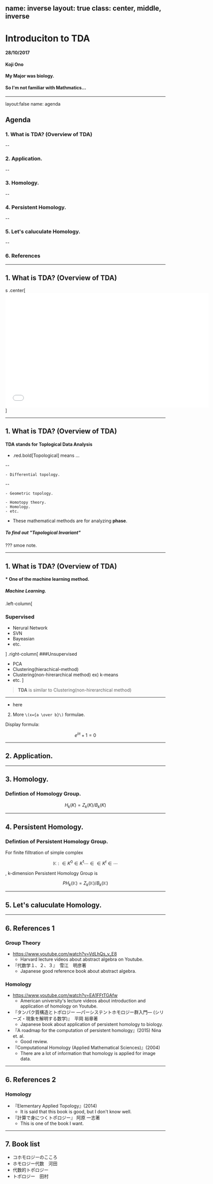 name: inverse
layout: true
class: center, middle, inverse
---
# Introduciton to TDA
#### 28/10/2017
#### Koji Ono
#### My Major was biology.
#### So I'm not familiar with Mathmatics...
---
layout:false
name: agenda

## Agenda

### 1. What is TDA? (Overview of TDA)

--

### 2. Application.

--

### 3. Homology.

--

### 4. Persistent Homology.

--

### 5. Let's caluculate Homology.

--

### 6. References


---
## 1. What is TDA? (Overview of TDA)
s
.center[<iframe width="640" height="360" src="//www.youtube.com/embed/XfWibrh6stw?rel=0" frameborder="0" allowfullscreen></iframe>]


---
## 1. What is TDA? (Overview of TDA)

#### **TDA** stands for **T**oplogical **D**ata **A**nalysis



- .red.bold[Topological] means ...

--

    - Differential topology.

--

    - Geometric topology.
    
    - Homotopy theory.
    - Homology.
    - etc.

- These mathematical methods are for analyzing **phase**.

##### To find out "Topological Invariant"
    
???
smoe note.


---
## 1. What is TDA? (Overview of TDA)
#### * One of the machine learning method.

##### Machine Learning.

.left-column[
### Supervised
- Nerural Network
- SVN
- Bayeasian
- etc.

]
.right-column[
###Unsupervised
- PCA
- Clustering(hierachical-method)
- Clustering(non-hirerarchical method) ex) k-means 
- etc.
]

> **TDA** is similar to Clustering(non-hirerarchical method)
---



*  here

2. More `\(x={a \over b}\)` formulae.
 
Display formula:

$$e^{i\pi} + 1 = 0$$

---

## 2. Application.

---

## 3. Homology.

###  Defintion of Homology Group.

$$H_k(K) = Z_k(K) / B_k(K)$$

---

## 4. Persistent Homology.

###  Defintion of Persistent Homology Group.

For finite filltration of simple complex

    
$${\mathbb K} : \in K^0 \in K^1 \cdots \in \in K^t \in \cdots$$

, k-dimension Persistent Homology Group is



$$PH_k({\mathbb K}) = Z_k({\mathbb K}) / B_k({\mathbb K})$$

---

## 5. Let's caluculate Homology.

---


## 6. References 1
### Group Theory
- https://www.youtube.com/watch?v=VdLhQs_y_E8
    - Harvard lecture videos about abstract algebra on Youtube.
- 『代数学１、２、３』　雪江　明彦著
    - Japanese good reference book about abstract algebra.
    
### Homology
- https://www.youtube.com/watch?v=EA1FFtTGAfw
    - American university's lecture videos about introduction and application of homology on Youtube.
- 『タンパク質構造とトポロジー ―パーシステントホモロジー群入門― (シリーズ・現象を解明する数学)』　平岡 裕章著
    - Japanese book about application of persistent homology to biology.
- 『A roadmap for the computation of persistent homology』(2015) Nina et. al.
    - Good review.
- 『Computational Homology (Applied Mathematical Sciences)』(2004)
    - There are a lot of information that homology is applied for image data.

---
## 6. References 2
### Homology
- 『Elementary Applied Topology』(2014)
    - It is said that this book is good, but I don't know well.
- 『計算で身につくトポロジー』 阿原 一志著
    - This is one of the book I want.
    
---
## 7. Book list

- コホモロジーのこころ
- ホモロジー代数　河田
- 代数的トポロジー
- トポロジー　田村
